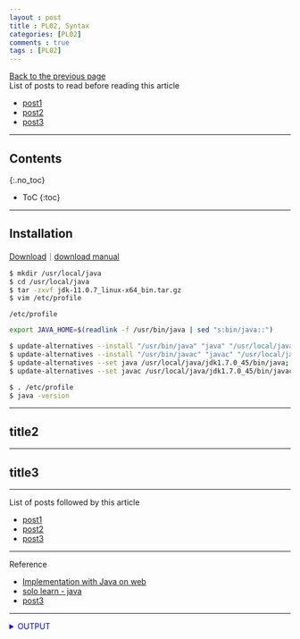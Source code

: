 ```yaml
---
layout : post
title : PL02, Syntax
categories: [PL02]
comments : true
tags : [PL02]
---
```

[Back to the previous page](https://userdyk-github.github.io/Study.html) <br>
List of posts to read before reading this article
- <a href='https://userdyk-github.github.io/'>post1</a>
- <a href='https://userdyk-github.github.io/'>post2</a>
- <a href='https://userdyk-github.github.io/'>post3</a>

---

## Contents
{:.no_toc}

* ToC
{:toc}

<hr class="division1">

## **Installation**
<a href="https://www.oracle.com/java/technologies/javase-downloads.html" target="_blank">Download</a>｜<a href="https://opentutorials.org/course/1223/5558" target="_blank">download manual</a>
```bash
$ mkdir /usr/local/java
$ cd /usr/local/java
$ tar -zxvf jdk-11.0.7_linux-x64_bin.tar.gz
$ vim /etc/profile
```
`/etc/profile`
```bash
export JAVA_HOME=$(readlink -f /usr/bin/java | sed "s:bin/java::")
```
```bash
$ update-alternatives --install "/usr/bin/java" "java" "/usr/local/java/jdk1.7.0_45/bin/java" 1;
$ update-alternatives --install "/usr/bin/javac" "javac" "/usr/local/java/jdk1.7.0_45/bin/javac" 1;
$ update-alternatives --set java /usr/local/java/jdk1.7.0_45/bin/java;
$ update-alternatives --set javac /usr/local/java/jdk1.7.0_45/bin/javac;
```
```bash
$ . /etc/profile
$ java -version
```
<hr class="division2">

## title2

<hr class="division2">

## title3

<hr class="division1">

List of posts followed by this article
- [post1](https://userdyk-github.github.io/)
- <a href='https://userdyk-github.github.io/'>post2</a>
- <a href='https://userdyk-github.github.io/'>post3</a>

---

Reference
- <a href='https://repl.it/languages/java10' target="_blank">Implementation with Java on web</a>
- <a href='https://www.sololearn.com/Course/Java/'>solo learn - java</a>
- <a href='https://userdyk-github.github.io/'>post3</a>

---

<details markdown="1">
<summary class='jb-small' style="color:blue">OUTPUT</summary>
<hr class='division3'>
    <details markdown="1">
    <summary class='jb-small' style="color:red">OUTPUT</summary>
    <hr class='division3_1'>
    <hr class='division3_1'>
    </details>
<hr class='division3'>
</details>



